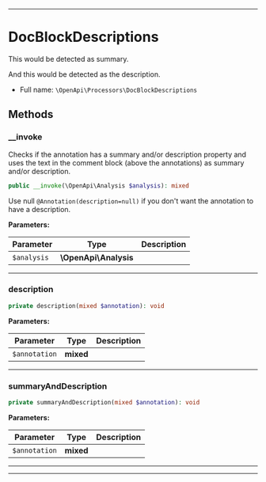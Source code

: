 ***

# DocBlockDescriptions

This would be detected as summary.

And this would be detected
as the description.

* Full name: `\OpenApi\Processors\DocBlockDescriptions`

## Methods

### __invoke

Checks if the annotation has a summary and/or description property
and uses the text in the comment block (above the annotations) as summary and/or description.

```php
public __invoke(\OpenApi\Analysis $analysis): mixed
```

Use null `@Annotation(description=null)` if you don't want the annotation to have a description.

**Parameters:**

| Parameter | Type | Description |
|-----------|------|-------------|
| `$analysis` | **\OpenApi\Analysis** |  |

***

### description

```php
private description(mixed $annotation): void
```

**Parameters:**

| Parameter | Type | Description |
|-----------|------|-------------|
| `$annotation` | **mixed** |  |

***

### summaryAndDescription

```php
private summaryAndDescription(mixed $annotation): void
```

**Parameters:**

| Parameter | Type | Description |
|-----------|------|-------------|
| `$annotation` | **mixed** |  |

***


***

